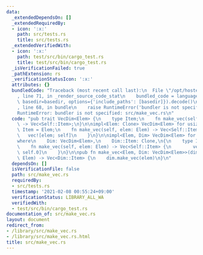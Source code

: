 ```yaml
---
data:
  _extendedDependsOn: []
  _extendedRequiredBy:
  - icon: ':x:'
    path: src/tests.rs
    title: src/tests.rs
  _extendedVerifiedWith:
  - icon: ':x:'
    path: test/src/bin/cargo_test.rs
    title: test/src/bin/cargo_test.rs
  _isVerificationFailed: true
  _pathExtension: rs
  _verificationStatusIcon: ':x:'
  attributes: {}
  bundledCode: "Traceback (most recent call last):\n  File \"/opt/hostedtoolcache/Python/3.9.2/x64/lib/python3.9/site-packages/onlinejudge_verify/documentation/build.py\"\
    , line 71, in _render_source_code_stat\n    bundled_code = language.bundle(stat.path,\
    \ basedir=basedir, options={'include_paths': [basedir]}).decode()\n  File \"/opt/hostedtoolcache/Python/3.9.2/x64/lib/python3.9/site-packages/onlinejudge_verify/languages/user_defined.py\"\
    , line 68, in bundle\n    raise RuntimeError('bundler is not specified: {}'.format(path.as_posix()))\n\
    RuntimeError: bundler is not specified: src/make_vec.rs\n"
  code: "pub trait VecDim<Elem> {\n    type Item;\n    fn make_vec(self, elem: Elem)\
    \ -> Vec<Self::Item>;\n}\n\nimpl<Elem: Clone> VecDim<Elem> for usize {\n    type\
    \ Item = Elem;\n    fn make_vec(self, elem: Elem) -> Vec<Self::Item> {\n     \
    \   vec![elem; self]\n    }\n}\n\nimpl<Elem, Dim> VecDim<Elem> for (usize, Dim)\n\
    where\n    Dim: VecDim<Elem>,\n    Dim::Item: Clone,\n{\n    type Item = Vec<Dim::Item>;\n\
    \    fn make_vec(self, elem: Elem) -> Vec<Self::Item> {\n        vec![self.1.make_vec(elem);\
    \ self.0]\n    }\n}\n\npub fn make_vec<Elem, Dim: VecDim<Elem>>(dim: Dim, elem:\
    \ Elem) -> Vec<Dim::Item> {\n    dim.make_vec(elem)\n}\n"
  dependsOn: []
  isVerificationFile: false
  path: src/make_vec.rs
  requiredBy:
  - src/tests.rs
  timestamp: '2021-02-08 00:55:24+09:00'
  verificationStatus: LIBRARY_ALL_WA
  verifiedWith:
  - test/src/bin/cargo_test.rs
documentation_of: src/make_vec.rs
layout: document
redirect_from:
- /library/src/make_vec.rs
- /library/src/make_vec.rs.html
title: src/make_vec.rs
---
```


